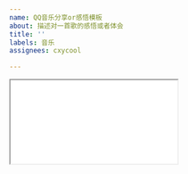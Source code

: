 ```yaml
---
name: QQ音乐分享or感悟模板
about: 描述对一首歌的感悟或者体会
title: ''
labels: 音乐
assignees: cxycool

---
```


<!--可以写写描述文字-->


<iframe class="musicplayer" src="./plugin/music/music.html?

 id=      【QQ音乐ID】  

 &platform=Q
"></iframe>
